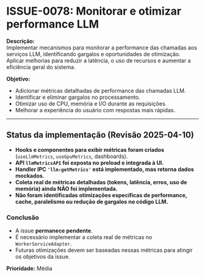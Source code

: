 # ISSUE-0078: Monitorar e otimizar performance LLM

**Descrição:**  
Implementar mecanismos para monitorar a performance das chamadas aos serviços LLM, identificando gargalos e oportunidades de otimização. Aplicar melhorias para reduzir a latência, o uso de recursos e aumentar a eficiência geral do sistema.

**Objetivo:**  
- Adicionar métricas detalhadas de performance das chamadas LLM.  
- Identificar e eliminar gargalos no processamento.  
- Otimizar uso de CPU, memória e I/O durante as requisições.  
- Melhorar a experiência do usuário com respostas mais rápidas.

---

## Status da implementação (Revisão 2025-04-10)

- **Hooks e componentes para exibir métricas foram criados** (`useLlmMetrics`, `useGpuMetrics`, dashboards).
- **API `llmMetricsAPI` foi exposta no preload e integrada à UI.**
- **Handler IPC `'llm:getMetrics'` está implementado, mas retorna dados mockados.**
- **Coleta real de métricas detalhadas (tokens, latência, erros, uso de memória) ainda NÃO foi implementada.**
- **Não foram identificadas otimizações específicas de performance, cache, paralelismo ou redução de gargalos no código LLM.**

### Conclusão

- A issue **permanece pendente**.
- É necessário implementar a coleta real de métricas no `WorkerServiceAdapter`.
- Futuras otimizações devem ser baseadas nessas métricas para atingir os objetivos da issue.

**Prioridade:** Média